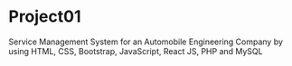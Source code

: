 # Project01
Service Management System for an Automobile Engineering Company by using HTML, CSS, Bootstrap, JavaScript, React JS, PHP and MySQL

